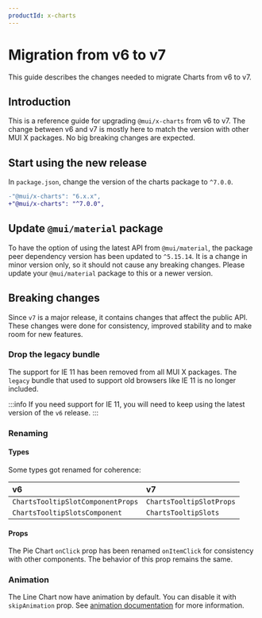 ```yaml
---
productId: x-charts
---
```


# Migration from v6 to v7

<p class="description">This guide describes the changes needed to migrate Charts from v6 to v7.</p>

## Introduction

This is a reference guide for upgrading `@mui/x-charts` from v6 to v7.
The change between v6 and v7 is mostly here to match the version with other MUI X packages.
No big breaking changes are expected.

## Start using the new release

In `package.json`, change the version of the charts package to `^7.0.0`.

```diff
-"@mui/x-charts": "6.x.x",
+"@mui/x-charts": "^7.0.0",
```

## Update `@mui/material` package

To have the option of using the latest API from `@mui/material`, the package peer dependency version has been updated to `^5.15.14`.
It is a change in minor version only, so it should not cause any breaking changes.
Please update your `@mui/material` package to this or a newer version.

## Breaking changes

Since `v7` is a major release, it contains changes that affect the public API.
These changes were done for consistency, improved stability and to make room for new features.

### Drop the legacy bundle

The support for IE 11 has been removed from all MUI X packages.
The `legacy` bundle that used to support old browsers like IE 11 is no longer included.

:::info
If you need support for IE 11, you will need to keep using the latest version of the `v6` release.
:::

### Renaming

#### Types

Some types got renamed for coherence:

| v6                                | v7                       |
| :-------------------------------- | :----------------------- |
| `ChartsTooltipSlotComponentProps` | `ChartsTooltipSlotProps` |
| `ChartsTooltipSlotsComponent`     | `ChartsTooltipSlots`     |

#### Props

The Pie Chart `onClick` prop has been renamed `onItemClick` for consistency with other components.
The behavior of this prop remains the same.

### Animation

The Line Chart now have animation by default.
You can disable it with `skipAnimation` prop.
See [animation documentation](/x/react-charts/lines/#animation) for more information.
